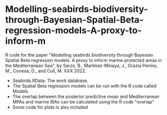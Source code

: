 # Modelling-seabirds-biodiversity-through-Bayesian-Spatial-Beta-regression-models-A-proxy-to-inform-m

R code for the paper "Modelling seabirds biodiversity through Bayesian Spatial Beta regression models: A proxy to inform marine protected areas 
in the Mediterranean Sea", by Sarzo, B., Martinez-Minaya, J., Grazia Penino, M., Conesa, D., and Coll, M. XXX 2022.

- Seabirds.RData: The work database.
- The Spatial Beta regression models can be run with the R code called Models
- The overlap between the posterior predictive mean and Mediterranean MPAs and marine IBAs can be calculated using the R code "overlap"
- Some code for plots is also included



